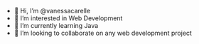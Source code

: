 - 👋 Hi, I’m @vanessacarelle
- 👀 I’m interested in Web Development
- 🌱 I’m currently learning Java
- 💞️ I’m looking to collaborate on any web development project


<!---
vanessacarelle/vanessacarelle is a ✨ special ✨ repository because its `README.md` (this file) appears on your GitHub profile.
You can click the Preview link to take a look at your changes.
--->
